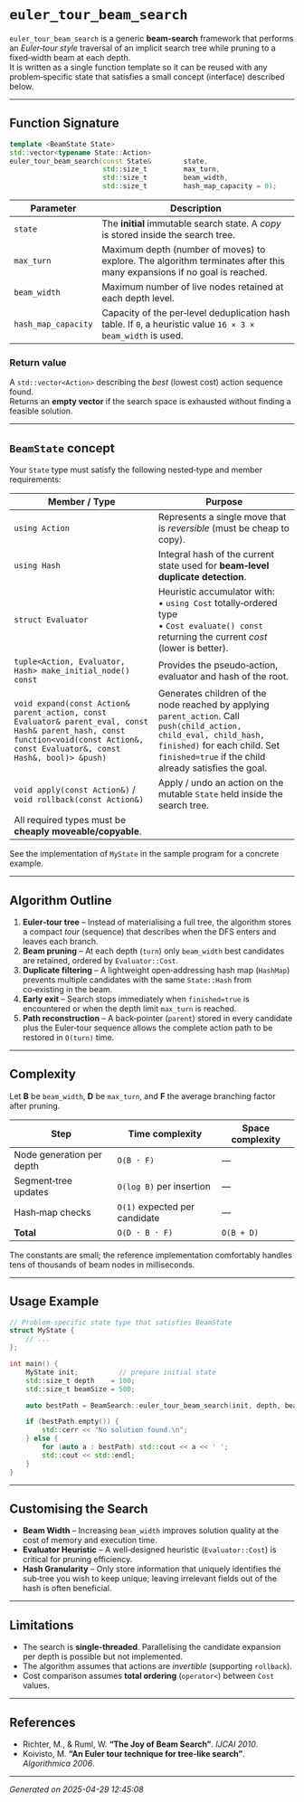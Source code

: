 
# `euler_tour_beam_search`

`euler_tour_beam_search` is a generic **beam‑search** framework that performs an *Euler‑tour style* traversal of an implicit search tree while pruning to a fixed‑width beam at each depth.  
It is written as a single function template so it can be reused with any problem‑specific state that satisfies a small concept (interface) described below.

---

## Function Signature

```cpp
template <BeamState State>
std::vector<typename State::Action>
euler_tour_beam_search(const State&        state,
                       std::size_t         max_turn,
                       std::size_t         beam_width,
                       std::size_t         hash_map_capacity = 0);
```

| Parameter            | Description                                                                                                   |
|----------------------|---------------------------------------------------------------------------------------------------------------|
| `state`              | The **initial** immutable search state. A *copy* is stored inside the search tree.                            |
| `max_turn`           | Maximum depth (number of moves) to explore. The algorithm terminates after this many expansions if no goal is reached. |
| `beam_width`         | Maximum number of live nodes retained at each depth level.                                                    |
| `hash_map_capacity`  | Capacity of the per‑level deduplication hash table. If `0`, a heuristic value `16 × 3 × beam_width` is used.  |

### Return value
A `std::vector<Action>` describing the *best* (lowest cost) action sequence found.  
Returns an **empty vector** if the search space is exhausted without finding a feasible solution.

---

## `BeamState` concept

Your `State` type must satisfy the following nested‑type and member requirements:

| Member / Type | Purpose |
|---------------|---------|
| `using Action` | Represents a single move that is *reversible* (must be cheap to copy). |
| `using Hash` | Integral hash of the current state used for **beam‑level duplicate detection**. |
| `struct Evaluator` | Heuristic accumulator with:<br>• `using Cost` totally‑ordered type<br>• `Cost evaluate() const` returning the current *cost* (lower is better). |
| `tuple<Action, Evaluator, Hash> make_initial_node() const` | Provides the pseudo‑action, evaluator and hash of the root. |
| `void expand(const Action& parent_action, const Evaluator& parent_eval, const Hash& parent_hash, const function<void(const Action&, const Evaluator&, const Hash&, bool)> &push)` | Generates children of the node reached by applying `parent_action`. Call `push(child_action, child_eval, child_hash, finished)` for each child. Set `finished=true` if the child already satisfies the goal. |
| `void apply(const Action&)` / `void rollback(const Action&)` | Apply / undo an action on the mutable `State` held inside the search tree. |
| All required types must be **cheaply moveable/copyable**. |

See the implementation of `MyState` in the sample program for a concrete example.

---

## Algorithm Outline

1. **Euler‑tour tree** – Instead of materialising a full tree, the algorithm stores a compact *tour* (sequence) that describes when the DFS enters and leaves each branch.  
2. **Beam pruning** – At each depth (`turn`) only `beam_width` best candidates are retained, ordered by `Evaluator::Cost`.  
3. **Duplicate filtering** – A lightweight open‑addressing hash map (`HashMap`) prevents multiple candidates with the same `State::Hash` from co‑existing in the beam.  
4. **Early exit** – Search stops immediately when `finished=true` is encountered or when the depth limit `max_turn` is reached.  
5. **Path reconstruction** – A back‑pointer (`parent`) stored in every candidate plus the Euler‑tour sequence allows the complete action path to be restored in `O(turn)` time.

---

## Complexity

Let **B** be `beam_width`, **D** be `max_turn`, and **F** the average branching factor after pruning.

| Step                         | Time complexity                   | Space complexity |
|------------------------------|-----------------------------------|------------------|
| Node generation per depth    | `O(B · F)`                        | —                |
| Segment‑tree updates         | `O(log B)` per insertion          | —                |
| Hash‑map checks              | `O(1)` expected per candidate     | —                |
| **Total**                    | `O(D · B · F)`                    | `O(B + D)`       |

The constants are small; the reference implementation comfortably handles tens of thousands of beam nodes in milliseconds.

---

## Usage Example

```cpp
// Problem‑specific state type that satisfies BeamState
struct MyState {
    // ...
};

int main() {
    MyState init;          // prepare initial state
    std::size_t depth    = 100;
    std::size_t beamSize = 500;

    auto bestPath = BeamSearch::euler_tour_beam_search(init, depth, beamSize);

    if (bestPath.empty()) {
        std::cerr << "No solution found.\n";
    } else {
        for (auto a : bestPath) std::cout << a << ' ';
        std::cout << std::endl;
    }
}
```

---

## Customising the Search

* **Beam Width** – Increasing `beam_width` improves solution quality at the cost of memory and execution time.  
* **Evaluator Heuristic** – A well‑designed heuristic (`Evaluator::Cost`) is critical for pruning efficiency.  
* **Hash Granularity** – Only store information that uniquely identifies the sub‑tree you wish to keep unique; leaving irrelevant fields out of the hash is often beneficial.

---

## Limitations

* The search is **single‑threaded**. Parallelising the candidate expansion per depth is possible but not implemented.  
* The algorithm assumes that actions are *invertible* (supporting `rollback`).  
* Cost comparison assumes **total ordering** (`operator<`) between `Cost` values.

---

## References

* Richter, M., & Ruml, W. **“The Joy of Beam Search”**. *IJCAI 2010*.  
* Koivisto, M. **“An Euler tour technique for tree‑like search”**. *Algorithmica 2006*.

---

*Generated on 2025-04-29 12:45:08*
